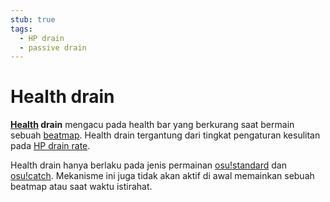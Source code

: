 ```yaml
---
stub: true
tags:
  - HP drain
  - passive drain
---
```


# Health drain

**[Health](/wiki/Beatmapping/Health) drain** mengacu pada health bar yang berkurang saat bermain sebuah [beatmap](/wiki/Beatmaps). Health drain tergantung dari tingkat pengaturan kesulitan pada [HP drain rate](/wiki/Beatmapping/HP_drain_rate).

Health drain hanya berlaku pada jenis permainan [osu!standard](/wiki/Game_mode/osu!) dan [osu!catch](/wiki/Game_mode/osu!catch). Mekanisme ini juga tidak akan aktif di awal memainkan sebuah beatmap atau saat waktu istirahat.
